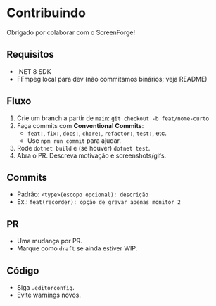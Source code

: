 # Contribuindo

Obrigado por colaborar com o ScreenForge!

## Requisitos
- .NET 8 SDK
- FFmpeg local para dev (não commitamos binários; veja README)

## Fluxo
1. Crie um branch a partir de `main`: `git checkout -b feat/nome-curto`
2. Faça commits com **Conventional Commits**:
   - `feat:`, `fix:`, `docs:`, `chore:`, `refactor:`, `test:`, etc.
   - Use `npm run commit` para ajudar.
3. Rode `dotnet build` e (se houver) `dotnet test`.
4. Abra o PR. Descreva motivação e screenshots/gifs.

## Commits
- Padrão: `<type>(escopo opcional): descrição`
- Ex.: `feat(recorder): opção de gravar apenas monitor 2`

## PR
- Uma mudança por PR.
- Marque como `draft` se ainda estiver WIP.

## Código
- Siga `.editorconfig`.
- Evite warnings novos.
